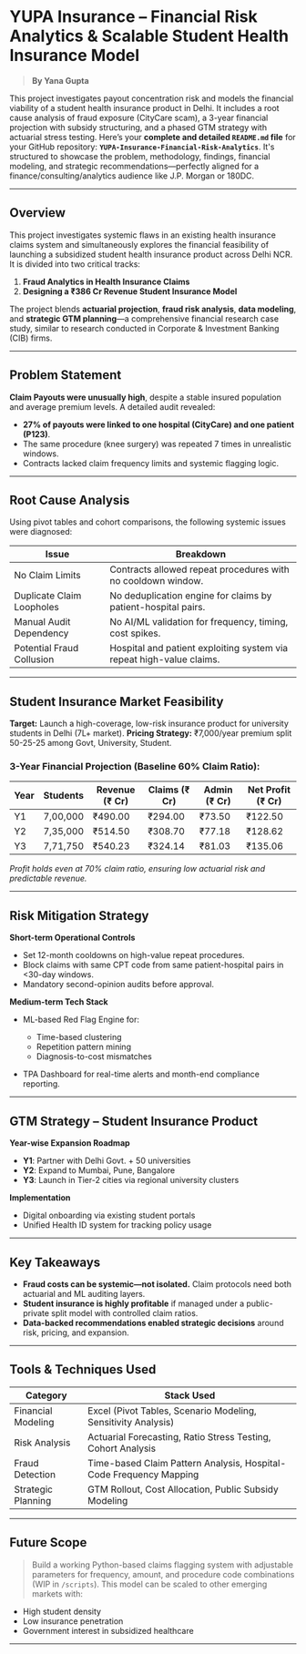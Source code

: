 # YUPA Insurance – Financial Risk Analytics & Scalable Student Health Insurance Model
> **By Yana Gupta**

This project investigates payout concentration risk and models the financial viability of a student health insurance product in Delhi. It includes a root cause analysis of fraud exposure (CityCare scam), a 3-year financial projection with subsidy structuring, and a phased GTM strategy with actuarial stress testing.
Here’s your **complete and detailed `README.md` file** for your GitHub repository: **`YUPA-Insurance-Financial-Risk-Analytics`**. It's structured to showcase the problem, methodology, findings, financial modeling, and strategic recommendations—perfectly aligned for a finance/consulting/analytics audience like J.P. Morgan or 180DC.

---

## Overview

This project investigates systemic flaws in an existing health insurance claims system and simultaneously explores the financial feasibility of launching a subsidized student health insurance product across Delhi NCR. It is divided into two critical tracks:

1. **Fraud Analytics in Health Insurance Claims**
2. **Designing a ₹386 Cr Revenue Student Insurance Model**

The project blends **actuarial projection**, **fraud risk analysis**, **data modeling**, and **strategic GTM planning**—a comprehensive financial research case study, similar to research conducted in Corporate & Investment Banking (CIB) firms.

---

## Problem Statement

**Claim Payouts were unusually high**, despite a stable insured population and average premium levels. A detailed audit revealed:

* **27% of payouts were linked to one hospital (CityCare) and one patient (P123)**.
* The same procedure (knee surgery) was repeated 7 times in unrealistic windows.
* Contracts lacked claim frequency limits and systemic flagging logic.

---

## Root Cause Analysis

Using pivot tables and cohort comparisons, the following systemic issues were diagnosed:

|  Issue                    |  Breakdown                                                           |
| ------------------------- | -------------------------------------------------------------------- |
| No Claim Limits           | Contracts allowed repeat procedures with no cooldown window.         |
| Duplicate Claim Loopholes | No deduplication engine for claims by patient-hospital pairs.        |
| Manual Audit Dependency   | No AI/ML validation for frequency, timing, cost spikes.              |
| Potential Fraud Collusion | Hospital and patient exploiting system via repeat high-value claims. |

---

## Student Insurance Market Feasibility

**Target:** Launch a high-coverage, low-risk insurance product for university students in Delhi (7L+ market).
**Pricing Strategy:** ₹7,000/year premium split 50-25-25 among Govt, University, Student.

### 3-Year Financial Projection (Baseline 60% Claim Ratio):

| Year | Students | Revenue (₹ Cr) | Claims (₹ Cr) | Admin (₹ Cr) | Net Profit (₹ Cr) |
| ---- | -------- | -------------- | ------------- | ------------ | ----------------- |
| Y1   | 7,00,000 | ₹490.00        | ₹294.00       | ₹73.50       | ₹122.50           |
| Y2   | 7,35,000 | ₹514.50        | ₹308.70       | ₹77.18       | ₹128.62           |
| Y3   | 7,71,750 | ₹540.23        | ₹324.14       | ₹81.03       | ₹135.06           |

*Profit holds even at 70% claim ratio, ensuring low actuarial risk and predictable revenue.*

---

## Risk Mitigation Strategy

**Short-term Operational Controls**

* Set 12-month cooldowns on high-value repeat procedures.
* Block claims with same CPT code from same patient-hospital pairs in <30-day windows.
* Mandatory second-opinion audits before approval.

**Medium-term Tech Stack**

* ML-based Red Flag Engine for:

  * Time-based clustering
  * Repetition pattern mining
  * Diagnosis-to-cost mismatches
* TPA Dashboard for real-time alerts and month-end compliance reporting.

---

## GTM Strategy – Student Insurance Product

**Year-wise Expansion Roadmap**

* **Y1**: Partner with Delhi Govt. + 50 universities
* **Y2**: Expand to Mumbai, Pune, Bangalore
* **Y3**: Launch in Tier-2 cities via regional university clusters

**Implementation**

* Digital onboarding via existing student portals
* Unified Health ID system for tracking policy usage

---

## Key Takeaways

* **Fraud costs can be systemic—not isolated.** Claim protocols need both actuarial and ML auditing layers.
* **Student insurance is highly profitable** if managed under a public-private split model with controlled claim ratios.
* **Data-backed recommendations enabled strategic decisions** around risk, pricing, and expansion.

---

## Tools & Techniques Used

| Category           | Stack Used                                                         |
| ------------------ | ------------------------------------------------------------------ |
| Financial Modeling | Excel (Pivot Tables, Scenario Modeling, Sensitivity Analysis)      |
| Risk Analysis      | Actuarial Forecasting, Ratio Stress Testing, Cohort Analysis       |
| Fraud Detection    | Time-based Claim Pattern Analysis, Hospital-Code Frequency Mapping |
| Strategic Planning | GTM Rollout, Cost Allocation, Public Subsidy Modeling              |

---

## Future Scope

> Build a working Python-based claims flagging system with adjustable parameters for frequency, amount, and procedure code combinations (WIP in `/scripts`).
> This model can be scaled to other emerging markets with:

* High student density
* Low insurance penetration
* Government interest in subsidized healthcare

---
